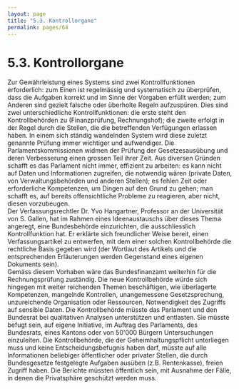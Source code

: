 ```yaml
---
layout: page
title: "5.3. Kontrollorgane"
permalink: pages/64
---
```


# 5.3\. Kontrollorgane

Zur Gewährleistung eines Systems sind zwei Kontrollfunktionen erforderlich: zum Einen ist regelmässig und systematisch zu überprüfen, dass die Aufgaben korrekt und im Sinne der Vorgaben erfüllt werden; zum Anderen sind gezielt falsche oder überholte Regeln aufzuspüren. Dies sind zwei unterschiedliche Kontrollfunktionen: die erste steht den Kontrollbehörden zu (Finanzprüfung, Rechnungshof); die zweite erfolgt in der Regel durch die Stellen, die die betreffenden Verfügungen erlassen haben. In einem sich ständig wandelnden System wird diese zuletzt genannte Prüfung immer wichtiger und aufwendiger. Die Parlamentskommissionen widmen der Prüfung der Gesetzesausübung und deren Verbesserung einen grossen Teil ihrer Zeit. Aus diversen Gründen schafft es das Parlament nicht immer, effizient zu arbeiten: es kann nicht auf Daten und Informationen zugreifen, die notwendig wären (private Daten, von Verwaltungsbehörden und anderen Stellen); es fehlen Zeit oder erforderliche Kompetenzen, um Dingen auf den Grund zu gehen; man schafft es, auf bereits offensichtliche Probleme zu reagieren, aber nicht, diesen vorzubeugen.  
 Der Verfassungsrechtler Dr. Yvo Hangartner, Professor an der Universität von S. Gallen, hat im Rahmen eines Ideenaustauschs über dieses Thema angeregt, eine Bundesbehörde einzurichten, die ausschliesslich Kontrollfunktion hat. Er erklärte sich freundlicher Weise bereit, einen Verfassungsartikel zu entwerfen, mit dem einer solchen Kontrollbehörde die rechtliche Basis gegeben wird (der Wortlaut des Artikels und die entsprechenden Erläuterungen werden Gegenstand eines eigenen Dokuments sein).  
 Gemäss diesem Vorhaben wäre das Bundesfinanzamt weiterhin für die Rechnungsprüfung zuständig. Die neue Kontrollbehörde würde sich hingegen mit weiter reichenden Themen beschäftigen, wie überlagerte Kompetenzen, mangelnde Kontrollen, unangemessene Gesetzsprechung, unzureichende Organisation oder Ressourcen, Notwendigkeit des Zugriffs auf sensible Daten. Die Kontrollbehörde müsste das Parlament und den Bundesrat bei qualitativen Analysen unterstützen und entlasten. Sie müsste befugt sein, auf eigene Initiative, im Auftrag des Parlaments, des Bundesrats, eines Kantons oder von 50'000 Bürgern Untersuchungen einzuleiten. Die Kontrollbehörde, die der Geheimhaltungspflicht unterliegen muss und keine Entscheidungsbefugnis haben darf, müsste auf alle Informationen beliebiger öffentlicher oder privater Stellen, die durch Bundesgesetze festgelegte Aufgaben ausüben (z.B. Rentenkasse), freien Zugriff haben. Die Berichte müssten öffentlich sein, mit Ausnahme der Fälle, in denen die Privatsphäre geschützt werden muss. 

